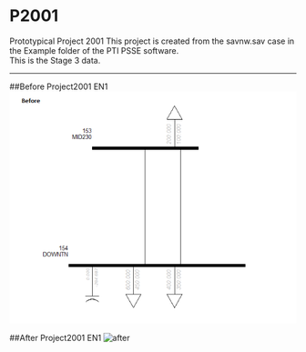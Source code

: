 # P2001
Prototypical Project 2001
This project is created from the savnw.sav case in the Example folder of the PTI PSSE software.  
This is the Stage 3 data.

************************************************************************************************
##Before Project2001 EN1
![before](P2001-1_G3_Before.png "Before Project")

##After Project2001 EN1
![after](P2001-1_G3_After.png.png "After Project")
